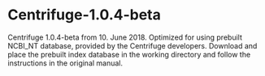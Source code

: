 # Centrifuge-1.0.4-beta
Centrifuge 1.0.4-beta from 10. June 2018.
Optimized for using prebuilt NCBI_NT database, provided by the Centrifuge developers.
Download and place the prebuilt index database in the working directory and follow the instructions in the original manual.




